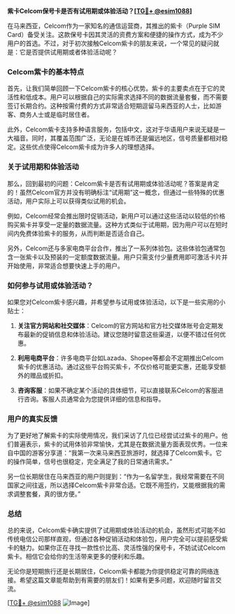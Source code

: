 **紫卡Celcom保号卡是否有试用期或体验活动？[[TG💪+ @esim1088](https://t.me/s/esim1088)]**

在马来西亚，Celcom作为一家知名的通信运营商，其推出的紫卡（Purple SIM Card）备受关注。这款保号卡因其灵活的资费方案和便捷的操作方式，成为不少用户的首选。不过，对于初次接触Celcom紫卡的朋友来说，一个常见的疑问就是：它是否提供试用期或者体验活动呢？

### Celcom紫卡的基本特点

首先，让我们简单回顾一下Celcom紫卡的核心优势。紫卡的主要卖点在于它的灵活性和低成本。用户可以根据自己的实际需求选择不同的数据流量套餐，而不需要签订长期合约。这种按需付费的方式非常适合短期逗留马来西亚的人士，比如游客、商务人士或是临时居住者。

此外，Celcom紫卡支持多种语言服务，包括中文，这对于华语用户来说无疑是一大福音。同时，其覆盖范围广泛，无论是在城市还是偏远地区，信号质量都相对稳定。这些优点使得Celcom紫卡成为许多人的理想选择。

### 关于试用期和体验活动

那么，回到最初的问题：Celcom紫卡是否有试用期或体验活动呢？答案是肯定的！虽然Celcom官方并没有明确标注“试用期”这一概念，但通过一些特殊的优惠活动，用户实际上可以获得类似试用的机会。

例如，Celcom经常会推出限时促销活动，新用户可以通过这些活动以较低的价格购买紫卡并享受一定量的数据流量。这种方式类似于试用期，因为用户可以在短时间内免费体验紫卡的服务，从而判断是否适合自己。

另外，Celcom还与多家电商平台合作，推出了一系列体验包。这些体验包通常包含一张紫卡以及预装的一定额度数据流量。用户只需支付少量费用即可激活卡片并开始使用，非常适合想要快速上手的用户。

### 如何参与试用或体验活动？

如果您对Celcom紫卡感兴趣，并希望参与试用或体验活动，以下是一些实用的小贴士：

1. **关注官方网站和社交媒体**：Celcom的官方网站和官方社交媒体账号会定期发布最新的促销信息和体验活动。建议您随时留意这些渠道，以便不错过任何优惠。

2. **利用电商平台**：许多电商平台如Lazada、Shopee等都会不定期推出Celcom紫卡的优惠活动。通过这些平台购买紫卡，不仅价格可能更实惠，还能享受额外的赠品或折扣。

3. **咨询客服**：如果不确定某个活动的具体细节，可以直接联系Celcom的客服进行咨询。客服人员通常会为您提供详细的信息和指导。

### 用户的真实反馈

为了更好地了解紫卡的实际使用情况，我们采访了几位已经尝试过紫卡的用户。他们普遍表示，紫卡的试用体验非常愉快，尤其是在数据流量方面表现优秀。一位来自中国的游客分享道：“我第一次来马来西亚旅游时，就选择了Celcom紫卡。它的操作简单，信号也很稳定，完全满足了我的日常通讯需求。”

另一位长期居住在马来西亚的用户则提到：“作为一名留学生，我经常需要在不同国家之间往返，所以选择Celcom紫卡非常合适。它既不用签约，又能根据我的需求调整套餐，真的很方便。”

### 总结

总的来说，Celcom紫卡确实提供了试用期或体验活动的机会，虽然形式可能不如传统电信公司那样直观，但通过各种促销活动和体验包，用户完全可以提前感受紫卡的魅力。如果你正在寻找一款性价比高、灵活性强的保号卡，不妨试试Celcom紫卡。相信它会给你的生活带来更多的便利和乐趣。

无论你是短期旅行还是长期居住，Celcom紫卡都能为你提供稳定可靠的网络连接。希望这篇文章能帮助到有需要的朋友们！如果有更多问题，欢迎随时留言交流。

[[TG💪+ @esim1088](https://t.me/s/esim1088) ![Image](https://i.postimg.cc/4NQfJmqS/Snipaste-2025-05-13-00-14-12.png)]
